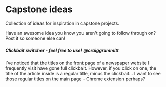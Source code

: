 # Capstone ideas
Collection of ideas for inspiration in capstone projects. 

Have an awesome idea you know you aren't going to follow through on? Post it so someone else can!

##### Clickbait switcher - feel free to use! @craiggrummitt
I’ve noticed that the titles on the front page of a newspaper website I frequently visit have gone full clickbait. However, if you click on one, the title of the article inside is a regular title, minus the clickbait… I want to see those regular titles on the main page - Chrome extension perhaps? 
